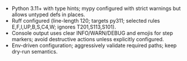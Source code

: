 - Python 3.11+ with type hints; mypy configured with strict warnings but allows untyped defs in places.
- Ruff configured (line-length 120; targets py311; selected rules E,F,I,UP,B,S,C4,W; ignores T201,S113,S101).
- Console output uses clear INFO/WARN/DEBUG and emojis for step markers; avoid destructive actions unless explicitly configured.
- Env-driven configuration; aggressively validate required paths; keep dry-run semantics.
